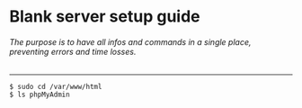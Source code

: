 # Blank server setup guide
###### The purpose is to have all infos and commands in a single place, preventing errors and time losses.
---

```unix
$ sudo cd /var/www/html
$ ls phpMyAdmin
```
